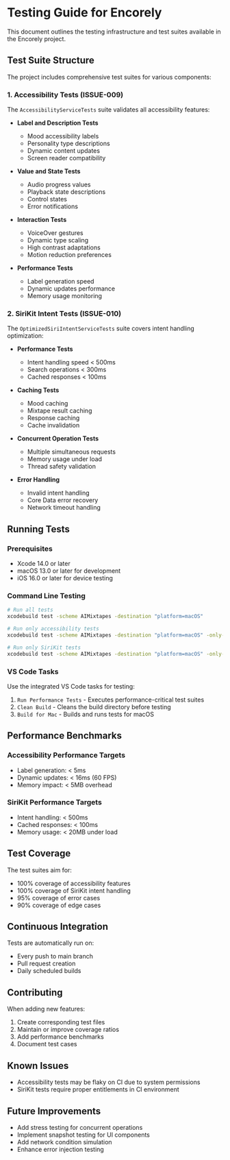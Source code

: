 # Testing Guide for Encorely

This document outlines the testing infrastructure and test suites available in the Encorely project.

## Test Suite Structure

The project includes comprehensive test suites for various components:

### 1. Accessibility Tests (ISSUE-009)

The `AccessibilityServiceTests` suite validates all accessibility features:

- **Label and Description Tests**
  - Mood accessibility labels
  - Personality type descriptions
  - Dynamic content updates
  - Screen reader compatibility

- **Value and State Tests**
  - Audio progress values
  - Playback state descriptions
  - Control states
  - Error notifications

- **Interaction Tests**
  - VoiceOver gestures
  - Dynamic type scaling
  - High contrast adaptations
  - Motion reduction preferences

- **Performance Tests**
  - Label generation speed
  - Dynamic updates performance
  - Memory usage monitoring

### 2. SiriKit Intent Tests (ISSUE-010)

The `OptimizedSiriIntentServiceTests` suite covers intent handling optimization:

- **Performance Tests**
  - Intent handling speed < 500ms
  - Search operations < 300ms
  - Cached responses < 100ms

- **Caching Tests**
  - Mood caching
  - Mixtape result caching
  - Response caching
  - Cache invalidation

- **Concurrent Operation Tests**
  - Multiple simultaneous requests
  - Memory usage under load
  - Thread safety validation

- **Error Handling**
  - Invalid intent handling
  - Core Data error recovery
  - Network timeout handling

## Running Tests

### Prerequisites

- Xcode 14.0 or later
- macOS 13.0 or later for development
- iOS 16.0 or later for device testing

### Command Line Testing

```bash
# Run all tests
xcodebuild test -scheme AIMixtapes -destination "platform=macOS"

# Run only accessibility tests
xcodebuild test -scheme AIMixtapes -destination "platform=macOS" -only-testing "AIMixtapesTests/AccessibilityServiceTests"

# Run only SiriKit tests
xcodebuild test -scheme AIMixtapes -destination "platform=macOS" -only-testing "AIMixtapesTests/OptimizedSiriIntentServiceTests"
```

### VS Code Tasks

Use the integrated VS Code tasks for testing:

1. `Run Performance Tests` - Executes performance-critical test suites
2. `Clean Build` - Cleans the build directory before testing
3. `Build for Mac` - Builds and runs tests for macOS

## Performance Benchmarks

### Accessibility Performance Targets

- Label generation: < 5ms
- Dynamic updates: < 16ms (60 FPS)
- Memory impact: < 5MB overhead

### SiriKit Performance Targets

- Intent handling: < 500ms
- Cached responses: < 100ms
- Memory usage: < 20MB under load

## Test Coverage

The test suites aim for:

- 100% coverage of accessibility features
- 100% coverage of SiriKit intent handling
- 95% coverage of error cases
- 90% coverage of edge cases

## Continuous Integration

Tests are automatically run on:

- Every push to main branch
- Pull request creation
- Daily scheduled builds

## Contributing

When adding new features:

1. Create corresponding test files
2. Maintain or improve coverage ratios
3. Add performance benchmarks
4. Document test cases

## Known Issues

- Accessibility tests may be flaky on CI due to system permissions
- SiriKit tests require proper entitlements in CI environment

## Future Improvements

- Add stress testing for concurrent operations
- Implement snapshot testing for UI components
- Add network condition simulation
- Enhance error injection testing
